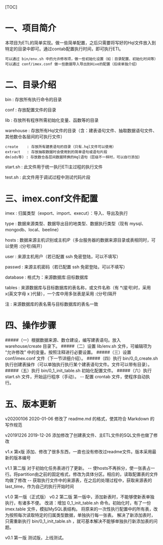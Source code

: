 [TOC]
# 一、项目简介
  本项目为ETL的简单实现。做一些简单配置，之后只需要将写好的Hql文件放入到特定的目录中即可。通过contab配置执行时间，即可执行ETl。

    可以通过 bin/env.sh 中的允许修改项，做一些初始化设置（如：目录配置、初始化时间等）
    可以通过 conf/imex.conf 做一些数据导入导出到Hive的配置（后续单独介绍）

# 二、目录介绍
  bin       : 存放所有执行命令的目录

  conf      : 存放配置文件的目录

  lib       : 存放所有程序所需初始化变量、函数等的目录

  warehouse : 存放所有Hql文件的目录（含：建表语句文件、抽取数据语句文件、其他数仓各层间的可执行文件）

    create    : 存放所有建表语句的目录（只有.hql文件可以使用）
    extract   : 存放抽取数据时会使用到的简单语句或语句片段
    dm(ods等) : 存放数仓各层间数据转换的Hql语句（层级不一样时，可以自行添加）

  start.sh  : 此文件用于统一执行ETl主过程的执行文件

  test.sh   : 此文件用于调试过程中测试代码片段

# 三、imex.conf文件配置
  imex      : 归属类型（export、import、execut）：导入、导出及执行

  type      : 数据来源类型、数据导出目的地类型、数据执行类型（现有 mysql、mongodb、local、beeline）

  hosts     : 数据来源主机识别或主机IP（多台服务器的数据来源目录或表相同时，可以使用 :(分号)隔开）

  user      : 来源主机用户（若已配置 ssh 免密登陆，可以不填写）

  passwd    : 来源主机密码（若已配置 ssh 免密登陆，可以不填写）

  database  : 格式为：来源数据库:目标数据库

  tables    : 来源数据库与目标数据库的表名称，或文件名称（有 *(星号)时，采用 x(英文字母 x )代替），一个库中用多张表是采用 :(分号)隔开

  注 : 来源数据库的表名需与目标数据库的表名一致

# 四、操作步骤
#####（一）根据数据来源、数仓建设，编写建表语句。放入 warehouse/create 目录下。
#####（二）设置 lib/env.sh 文件，可编辑项为 “允许修改” 中的变量。按照注释进行必要设置。
#####（三）设置 conf/imex.conf 文件（下一节详细介绍）。
#####（四）执行 bin/0_0_create.sh 执行创建表操作（可以单独执行执行某个建表语句文件。文件可以带有目录）。
#####（五）执行 bin/0_1_init_table.sh 初始化配置文件。
#####（六）执行 start.sh 文件，开始运行程序（手动）。
  --  配置 crontab 文件，使程序自动执行。

# 五、版本更新
  v20200106
    2020-01-06 修改了 readme.md 的格式，使其符合 Markdown 的写作规范

  v20191226
    2019-12-26 添加修改了创建表文件、主ETL文件的SQL文件也做了修改

  v1.x 第x版
    添加、修改了很多东西，一直也没有修改过readme文件。版本采用最新的版本编号

  v1.1 第二版
    对于初始化任务表进行了更新。
      -- 使hosts不再拆分，使一张表占一行。将partition由之前的固定格式，修改为具体分区。相应的，读取配置表的文件均做了修改
      -- 获取执行文件中的来源表，在之后的处理过程中，获取来源表的last_time，作为自己的执行开始时间

  v1.0 第一版（正式版） v0.2 第二版
    第一版中，添加新表时，不能够使新表单独执行，有诸多不便。
    改进：增加 0_1_init_table.sh 命令。初始化时，有了一份 imex.table 文件，模拟MySQL表结构。
              将原来的一次性执行配置中的所有表，改为按照每次读取特定的归属类型数据，单独执行每一张表。
              解决了新添加表时，只需重新执行 bin/0_1_init_table.sh ，就可基本解决不能够单独执行新添加表的问题。

  v0.1 第一版
    测试版，上线测试。
